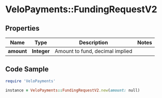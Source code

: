 # VeloPayments::FundingRequestV2

## Properties

Name | Type | Description | Notes
------------ | ------------- | ------------- | -------------
**amount** | **Integer** | Amount to fund, decimal implied | 

## Code Sample

```ruby
require 'VeloPayments'

instance = VeloPayments::FundingRequestV2.new(amount: null)
```


